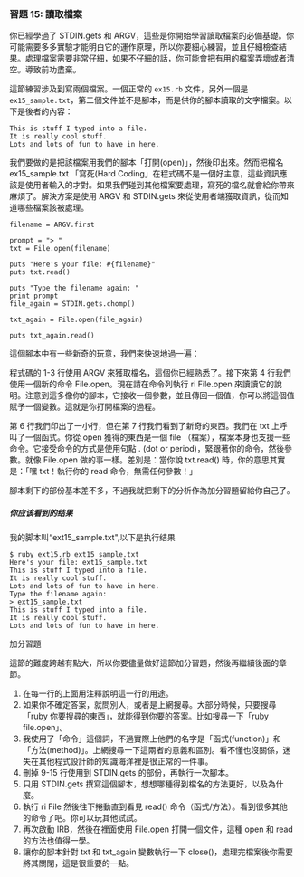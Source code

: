 ### 習題 15: 讀取檔案

你已經學過了 STDIN.gets 和 ARGV，這些是你開始學習讀取檔案的必備基礎。你可能需要多多實驗才能明白它的運作原理，所以你要細心練習，並且仔細檢查結果。處理檔案需要非常仔細，如果不仔細的話，你可能會把有用的檔案弄壞或者清空。導致前功盡棄。

這節練習涉及到寫兩個檔案。一個正常的 `ex15.rb` 文件，另外一個是 `ex15_sample.txt`，第二個文件並不是腳本，而是供你的腳本讀取的文字檔案。以下是後者的內容：

    This is stuff I typed into a file.
    It is really cool stuff.
    Lots and lots of fun to have in here.

我們要做的是把該檔案用我們的腳本「打開(open)」，然後印出來。然而把檔名 ex15_sample.txt 「寫死(Hard Coding」在程式碼不是一個好主意，這些資訊應該是使用者輸入的才對。如果我們碰到其他檔案要處理，寫死的檔名就會給你帶來麻煩了。解決方案是使用 ARGV 和 STDIN.gets 來從使用者端獲取資訊，從而知道哪些檔案該被處理。

    filename = ARGV.first

    prompt = "> "
    txt = File.open(filename)

    puts "Here's your file: #{filename}"
    puts txt.read()

    puts "Type the filename again: "
    print prompt
    file_again = STDIN.gets.chomp()

    txt_again = File.open(file_again)

    puts txt_again.read()

這個腳本中有一些新奇的玩意，我們來快速地過一遍：

程式碼的 1-3 行使用 ARGV 來獲取檔名，這個你已經熟悉了。接下來第 4 行我們使用一個新的命令 File.open。現在請在命令列執行 ri File.open 來讀讀它的說明。注意到這多像你的腳本，它接收一個參數，並且傳回一個值，你可以將這個值賦予一個變數。這就是你打開檔案的過程。

第 6 行我們印出了一小行，但在第 7 行我們看到了新奇的東西。我們在 txt 上呼叫了一個函式。你從 open 獲得的東西是一個 file （檔案），檔案本身也支援一些命令。它接受命令的方式是使用句點 . (dot or period)，緊跟著你的命令，然後參數。就像 File.open 做的事一樣。差別是：當你說 txt.read() 時，你的意思其實是：「嘿 txt！執行你的 read 命令，無需任何參數！」

腳本剩下的部份基本差不多，不過我就把剩下的分析作為加分習題留給你自己了。

##### 你应该看到的结果

我的脚本叫“ext15_sample.txt",以下是执行结果

    $ ruby ext15.rb ext15_sample.txt
    Here's your file: ext15_sample.txt
    This is stuff I typed into a file.
    It is really cool stuff.
    Lots and lots of fun to have in here.
    Type the filename again: 
    > ext15_sample.txt
    This is stuff I typed into a file.
    It is really cool stuff.
    Lots and lots of fun to have in here.


加分習題

這節的難度跨越有點大，所以你要儘量做好這節加分習題，然後再繼續後面的章節。

1. 在每一行的上面用注釋說明這一行的用途。
2. 如果你不確定答案，就問別人，或者是上網搜尋。大部分時候，只要搜尋「ruby 你要搜尋的東西」，就能得到你要的答案。比如搜尋一下「ruby file.open」。
3. 我使用了「命令」這個詞，不過實際上他們的名字是「函式(function)」和「方法(method)」。上網搜尋一下這兩者的意義和區別。看不懂也沒關係，迷失在其他程式設計師的知識海洋裡是很正常的一件事。
4. 刪掉 9-15 行使用到 STDIN.gets 的部份，再執行一次腳本。
5. 只用 STDIN.gets 撰寫這個腳本，想想哪種得到檔名的方法更好，以及為什麼。
6. 執行 ri File 然後往下捲動直到看見 read() 命令（函式/方法）。看到很多其他的命令了吧。你可以玩其他試試。
7. 再次啟動 IRB，然後在裡面使用 File.open 打開一個文件，這種 open 和 read 的方法也值得一學。
8. 讓你的腳本針對 txt 和 txt_again 變數執行一下 close()，處理完檔案後你需要將其關閉，這是很重要的一點。